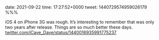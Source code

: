 date: 2021-09-22
time: 17:27:52+0000
tweet: 1440729574959026179
%%%

iOS 4 on iPhone 3G was rough. It’s interesting to remember that was only two years after release. Things are so much better these days. [twitter.com/iCave\_Dave/status/1440016935991775237](https://twitter.com/iCave_Dave/status/1440016935991775237)
